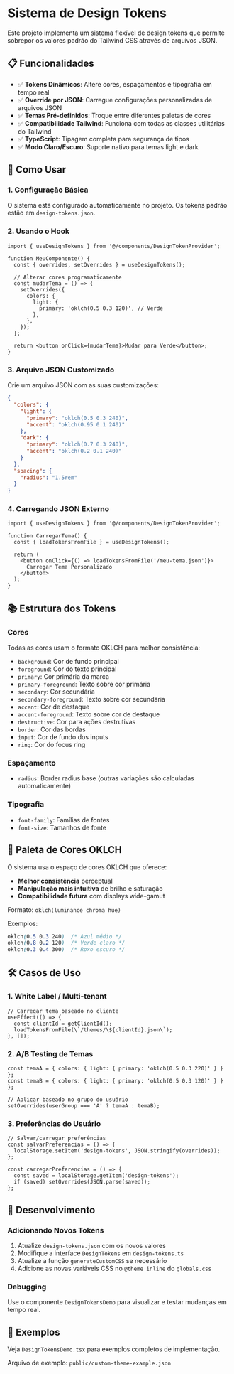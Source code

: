 # Sistema de Design Tokens

Este projeto implementa um sistema flexível de design tokens que permite sobrepor os valores padrão do Tailwind CSS através de arquivos JSON.

## 📋 Funcionalidades

- ✅ **Tokens Dinâmicos**: Altere cores, espaçamentos e tipografia em tempo real
- ✅ **Override por JSON**: Carregue configurações personalizadas de arquivos JSON
- ✅ **Temas Pré-definidos**: Troque entre diferentes paletas de cores
- ✅ **Compatibilidade Tailwind**: Funciona com todas as classes utilitárias do Tailwind
- ✅ **TypeScript**: Tipagem completa para segurança de tipos
- ✅ **Modo Claro/Escuro**: Suporte nativo para temas light e dark

## 🚀 Como Usar

### 1. Configuração Básica

O sistema está configurado automaticamente no projeto. Os tokens padrão estão em `design-tokens.json`.

### 2. Usando o Hook

```tsx
import { useDesignTokens } from '@/components/DesignTokenProvider';

function MeuComponente() {
  const { overrides, setOverrides } = useDesignTokens();

  // Alterar cores programaticamente
  const mudarTema = () => {
    setOverrides({
      colors: {
        light: {
          primary: 'oklch(0.5 0.3 120)', // Verde
        },
      },
    });
  };

  return <button onClick={mudarTema}>Mudar para Verde</button>;
}
```

### 3. Arquivo JSON Customizado

Crie um arquivo JSON com as suas customizações:

```json
{
  "colors": {
    "light": {
      "primary": "oklch(0.5 0.3 240)",
      "accent": "oklch(0.95 0.1 240)"
    },
    "dark": {
      "primary": "oklch(0.7 0.3 240)",
      "accent": "oklch(0.2 0.1 240)"
    }
  },
  "spacing": {
    "radius": "1.5rem"
  }
}
```

### 4. Carregando JSON Externo

```tsx
import { useDesignTokens } from '@/components/DesignTokenProvider';

function CarregarTema() {
  const { loadTokensFromFile } = useDesignTokens();

  return (
    <button onClick={() => loadTokensFromFile('/meu-tema.json')}>
      Carregar Tema Personalizado
    </button>
  );
}
```

## 📚 Estrutura dos Tokens

### Cores

Todas as cores usam o formato OKLCH para melhor consistência:

- `background`: Cor de fundo principal
- `foreground`: Cor do texto principal
- `primary`: Cor primária da marca
- `primary-foreground`: Texto sobre cor primária
- `secondary`: Cor secundária
- `secondary-foreground`: Texto sobre cor secundária
- `accent`: Cor de destaque
- `accent-foreground`: Texto sobre cor de destaque
- `destructive`: Cor para ações destrutivas
- `border`: Cor das bordas
- `input`: Cor de fundo dos inputs
- `ring`: Cor do focus ring

### Espaçamento

- `radius`: Border radius base (outras variações são calculadas automaticamente)

### Tipografia

- `font-family`: Famílias de fontes
- `font-size`: Tamanhos de fonte

## 🎨 Paleta de Cores OKLCH

O sistema usa o espaço de cores OKLCH que oferece:

- **Melhor consistência** perceptual
- **Manipulação mais intuitiva** de brilho e saturação
- **Compatibilidade futura** com displays wide-gamut

Formato: `oklch(luminance chroma hue)`

Exemplos:

```css
oklch(0.5 0.3 240)  /* Azul médio */
oklch(0.8 0.2 120)  /* Verde claro */
oklch(0.3 0.4 300)  /* Roxo escuro */
```

## 🛠️ Casos de Uso

### 1. White Label / Multi-tenant

```tsx
// Carregar tema baseado no cliente
useEffect(() => {
  const clientId = getClientId();
  loadTokensFromFile(\`/themes/\${clientId}.json\`);
}, []);
```

### 2. A/B Testing de Temas

```tsx
const temaA = { colors: { light: { primary: 'oklch(0.5 0.3 220)' } } };
const temaB = { colors: { light: { primary: 'oklch(0.5 0.3 120)' } } };

// Aplicar baseado no grupo do usuário
setOverrides(userGroup === 'A' ? temaA : temaB);
```

### 3. Preferências do Usuário

```tsx
// Salvar/carregar preferências
const salvarPreferencias = () => {
  localStorage.setItem('design-tokens', JSON.stringify(overrides));
};

const carregarPreferencias = () => {
  const saved = localStorage.getItem('design-tokens');
  if (saved) setOverrides(JSON.parse(saved));
};
```

## 🔧 Desenvolvimento

### Adicionando Novos Tokens

1. Atualize `design-tokens.json` com os novos valores
2. Modifique a interface `DesignTokens` em `design-tokens.ts`
3. Atualize a função `generateCustomCSS` se necessário
4. Adicione as novas variáveis CSS no `@theme inline` do `globals.css`

### Debugging

Use o componente `DesignTokensDemo` para visualizar e testar mudanças em tempo real.

## 📖 Exemplos

Veja `DesignTokensDemo.tsx` para exemplos completos de implementação.

Arquivo de exemplo: `public/custom-theme-example.json`

